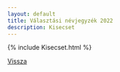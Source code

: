 ```yaml
---
layout: default
title: Választási névjegyzék 2022
description: Kisecset
---
```


{% include Kisecset.html %}

[Vissza](./)